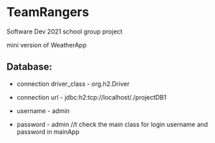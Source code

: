 # TeamRangers
Software Dev 2021 school group project

mini version of WeatherApp

## Database:
- connection driver_class - org.h2.Driver

- connection url - jdbc:h2:tcp://localhost/./projectDB1
- username - admin
- password - admin
//t
check the main class for login username and password in mainApp
  
